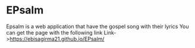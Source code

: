 # EPsalm
Epsalm is a web application that have the gospel song with their lyrics
You can get the page with the following link
Link->https://ebisagirma21.github.io/EPsalm/
